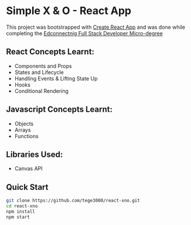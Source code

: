 # Simple X & O - React App

This project was bootstrapped with [Create React App](https://github.com/facebook/create-react-app) and was done while completing the [Edconnectnig Full Stack Developer Micro-degree](https://edconnect.ng)

## React Concepts Learnt:
* Components and Props
* States and Lifecycle
* Handling Events & Lifting State Up
* Hooks
* Conditional Rendering


## Javascript Concepts Learnt:
* Objects
* Arrays
* Functions


## Libraries Used:
* Canvas API


## Quick Start

```sh
git clone https://github.com/tege3000/react-xno.git
cd react-xno
npm install
npm start
```
